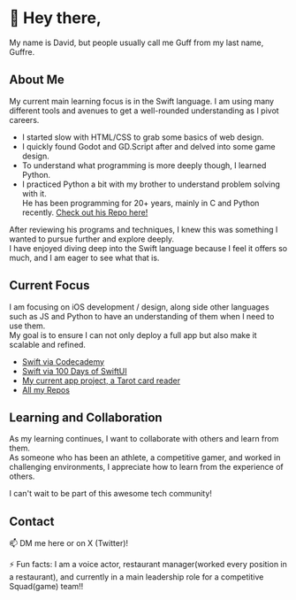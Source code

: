 # 👋 Hey there,

My name is David, but people usually call me Guff from my last name, Guffre.

## About Me

My current main learning focus is in the Swift language. I am using many different tools and avenues to get a well-rounded understanding as I pivot careers.

- I started slow with HTML/CSS to grab some basics of web design.
- I quickly found Godot and GD.Script after and delved into some game design. 
- To understand what programming is more deeply though, I learned Python.
- I practiced Python a bit with my brother to understand problem solving with it.
   </br>He has been programming for 20+ years, mainly in C and Python recently. [Check out his Repo here!](https://github.com/guffre)

After reviewing his programs and techniques, I knew this was something I wanted to pursue further and explore deeply. 
</br> I have enjoyed diving deep into the Swift language because I feel it offers so much, and I am eager to see what that is.

## Current Focus

I am focusing on iOS development / design, along side other languages such as JS and Python to have an understanding of them when I need to use them. 
</br> My goal is to ensure I can not only deploy a full app but also make it scalable and refined.
<ul>
   <li><a href="https://github.com/CodeofGuff/codeCademy_Swift" target="_blank">Swift via Codecademy</a></li>
   <li><a href="https://github.com/CodeofGuff/100DoSui" target="_blank">Swift via 100 Days of SwiftUI</a></li>
   <li><a href="https://github.com/CodeofGuff/tarotReaderAppSwift" target="_blank">My current app project, a Tarot card reader</a></li>
   <li><a href="https://github.com/CodeofGuff?tab=repositories" target="_blank">All my Repos</a></li>
</ul>

## Learning and Collaboration

As my learning continues, I want to collaborate with others and learn from them. 
</br>As someone who has been an athlete, a competitive gamer, and worked in challenging environments, I appreciate how to learn from the experience of others.

I can't wait to be part of this awesome tech community!

## Contact

📫 DM me here or on X (Twitter)!

⚡ Fun facts: I am a voice actor, restaurant manager(worked every position in a restaurant), and currently in a main leadership role for a competitive Squad(game) team!!


<!---
CodeofGuff/CodeofGuff is a ✨ special ✨ repository because its `README.md` (this file) appears on your GitHub profile.
You can click the Preview link to take a look at your changes.
--->
